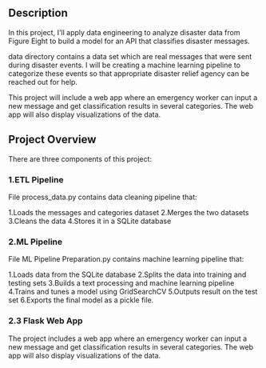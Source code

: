 ## Description
In this project, I'll apply data engineering to analyze disaster data from Figure Eight to build a model for an API that classifies disaster messages.

data directory contains a data set which are real messages that were sent during disaster events. I will be creating a machine learning pipeline to categorize these events so that appropriate disaster relief agency can be reached out for help.

This project will include a web app where an emergency worker can input a new message and get classification results in several categories. The web app will also display visualizations of the data.

## Project Overview

There are three components of this project:

### 1.ETL Pipeline
File process_data.py contains data cleaning pipeline that:

1.Loads the messages and categories dataset
2.Merges the two datasets
3.Cleans the data
4.Stores it in a SQLite database

### 2.ML Pipeline
File ML Pipeline Preparation.py contains machine learning pipeline that:

1.Loads data from the SQLite database
2.Splits the data into training and testing sets
3.Builds a text processing and machine learning pipeline
4.Trains and tunes a model using GridSearchCV
5.Outputs result on the test set
6.Exports the final model as a pickle file.


### 2.3 Flask Web App

The project includes a web app where an emergency worker can input a new message and get classification results in several categories. The web app will also display visualizations of the data.
